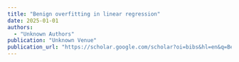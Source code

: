 ```yaml
---
title: "Benign overfitting in linear regression"
date: 2025-01-01
authors:
  - "Unknown Authors"
publication: "Unknown Venue"
publication_url: "https://scholar.google.com/scholar?oi=bibs&hl=en&q=Benign+overfitting+in+linear+regression"
---
```

